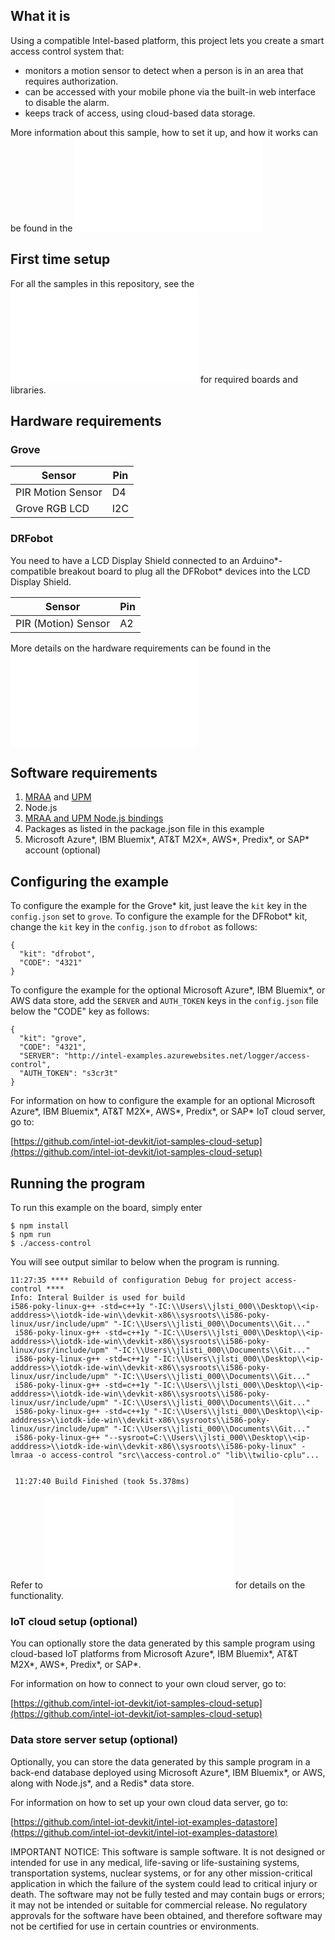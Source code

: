 ## What it is

Using a compatible Intel-based platform, this project lets you create a smart access control system that:<br>
- monitors a motion sensor to detect when a person is in an area that requires authorization.<br>
- can be accessed with your mobile phone via the built-in web interface to disable the alarm.<br>
- keeps track of access, using cloud-based data storage.

More information about this sample, how to set it up, and how it works can be found in the ![project README](./../README.md)

## First time setup
For all the samples in this repository, see the ![General Setup Instructions](./../../README.md#setup) for required boards and libraries.

## Hardware requirements
### Grove
Sensor | Pin
--- | ---
PIR Motion Sensor | D4
Grove RGB LCD | I2C

### DRFobot
You need to have a LCD Display Shield connected to an Arduino\*-compatible breakout board to plug all the DFRobot\* devices into the LCD Display Shield.

Sensor | Pin
--- | ---
PIR (Motion) Sensor | A2

More details on the hardware requirements can be found in the ![project README](./../README.md)

## Software requirements

1. [MRAA](https://github.com/intel-iot-devkit/mraa) and [UPM](https://upm.mraa.io) 
1. Node.js 
2. [MRAA and UPM Node.js bindings](https://github.com/intel-iot-devkit/upm/blob/master/docs/installing.md)
2. Packages as listed in the package.json file in this example 
2. Microsoft Azure\*, IBM Bluemix\*, AT&T M2X\*, AWS\*, Predix\*, or SAP\* account (optional)

## Configuring the example

To configure the example for the Grove\* kit, just leave the `kit` key in the `config.json` set to `grove`. To configure the example for the DFRobot\* kit, change the `kit` key in the `config.json` to `dfrobot` as follows:

```
{
  "kit": "dfrobot",
  "CODE": "4321"
}
```

To configure the example for the optional Microsoft Azure\*, IBM Bluemix\*, or AWS data store, add the `SERVER` and `AUTH_TOKEN` keys in the `config.json` file below the "CODE" key as follows:

```
{
  "kit": "grove",
  "CODE": "4321",
  "SERVER": "http://intel-examples.azurewebsites.net/logger/access-control",
  "AUTH_TOKEN": "s3cr3t"
}
```

For information on how to configure the example for an optional Microsoft Azure\*, IBM Bluemix\*, AT&T M2X\*, AWS\*, Predix\*, or SAP\* IoT cloud server, go to:

[https://github.com/intel-iot-devkit/iot-samples-cloud-setup](https://github.com/intel-iot-devkit/iot-samples-cloud-setup)

## Running the program 

To run this example on the board, simply enter

    $ npm install
    $ npm run
    $ ./access-control
    
You will see output similar to below when the program is running.

```
11:27:35 **** Rebuild of configuration Debug for project access-control ****
Info: Interal Builder is used for build
i586-poky-linux-g++ -std=c++1y "-IC:\\Users\\jlsti_000\\Desktop\\<ip-adddress>\\iotdk-ide-win\\devkit-x86\\sysroots\\i586-poky-linux/usr/include/upm" "-IC:\\Users\\jlisti_000\\Documents\\Git..."
 i586-poky-linux-g++ -std=c++1y "-IC:\\Users\\jlsti_000\\Desktop\\<ip-adddress>\\iotdk-ide-win\\devkit-x86\\sysroots\\i586-poky-linux/usr/include/upm" "-IC:\\Users\\jlisti_000\\Documents\\Git..."
 i586-poky-linux-g++ -std=c++1y "-IC:\\Users\\jlsti_000\\Desktop\\<ip-adddress>\\iotdk-ide-win\\devkit-x86\\sysroots\\i586-poky-linux/usr/include/upm" "-IC:\\Users\\jlisti_000\\Documents\\Git..."
 i586-poky-linux-g++ -std=c++1y "-IC:\\Users\\jlsti_000\\Desktop\\<ip-adddress>\\iotdk-ide-win\\devkit-x86\\sysroots\\i586-poky-linux/usr/include/upm" "-IC:\\Users\\jlisti_000\\Documents\\Git..."
 i586-poky-linux-g++ -std=c++1y "-IC:\\Users\\jlsti_000\\Desktop\\<ip-adddress>\\iotdk-ide-win\\devkit-x86\\sysroots\\i586-poky-linux/usr/include/upm" "-IC:\\Users\\jlisti_000\\Documents\\Git..."
 i586-poky-linux-g++ "--sysroot=C:\\Users\\jlsti_000\\Desktop\\<ip-adddress>\\iotdk-ide-win\\devkit-x86\\sysroots\\i586-poky-linux" -lmraa -o access-control "src\\access-control.o" "lib\\twilio-cplu"...

 
 11:27:40 Build Finished (took 5s.378ms)
  ```

Refer to ![How it Works](./../README.md#how-it-works) for details on the functionality.


### IoT cloud setup (optional)

You can optionally store the data generated by this sample program using cloud-based IoT platforms from Microsoft Azure\*, IBM Bluemix\*, AT&T M2X\*, AWS\*, Predix\*, or SAP\*.

For information on how to connect to your own cloud server, go to:

[https://github.com/intel-iot-devkit/iot-samples-cloud-setup](https://github.com/intel-iot-devkit/iot-samples-cloud-setup)

### Data store server setup (optional)

Optionally, you can store the data generated by this sample program in a back-end database deployed using Microsoft Azure\*, IBM Bluemix\*, or AWS, along with Node.js\*, and a Redis\* data store.

For information on how to set up your own cloud data server, go to:

[https://github.com/intel-iot-devkit/intel-iot-examples-datastore](https://github.com/intel-iot-devkit/intel-iot-examples-datastore)


IMPORTANT NOTICE: This software is sample software. It is not designed or intended for use in any medical, life-saving or life-sustaining systems, transportation systems, nuclear systems, or for any other mission-critical application in which the failure of the system could lead to critical injury or death. The software may not be fully tested and may contain bugs or errors; it may not be intended or suitable for commercial release. No regulatory approvals for the software have been obtained, and therefore software may not be certified for use in certain countries or environments.

